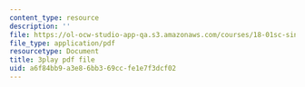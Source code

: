 ```yaml
---
content_type: resource
description: ''
file: https://ol-ocw-studio-app-qa.s3.amazonaws.com/courses/18-01sc-single-variable-calculus-fall-2010/a6f84bb9a3e86bb369ccfe1e7f3dcf02_5q_3FDOkVRQ.pdf
file_type: application/pdf
resourcetype: Document
title: 3play pdf file
uid: a6f84bb9-a3e8-6bb3-69cc-fe1e7f3dcf02
---
```

